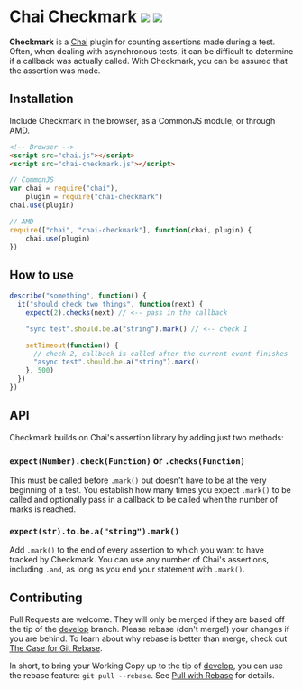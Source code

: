 # Chai Checkmark [![][ci-develop]][travis-ci] [![][downloads]][npm]

**Checkmark** is a [Chai][] plugin for counting assertions made during a test.
Often, when dealing with asynchronous tests, it can be difficult to determine
if a callback was actually called. With Checkmark, you can be assured that the
assertion was made.

## Installation

Include Checkmark in the browser, as a CommonJS module, or through AMD.

```html
<!-- Browser -->
<script src="chai.js"></script>
<script src="chai-checkmark.js"></script>
```
```js
// CommonJS
var chai = require("chai"),
    plugin = require("chai-checkmark")
chai.use(plugin)
```
```js
// AMD
require(["chai", "chai-checkmark"], function(chai, plugin) {
    chai.use(plugin)
})
```

## How to use

```js
describe("something", function() {
  it("should check two things", function(next) {
    expect(2).checks(next) // <-- pass in the callback

    "sync test".should.be.a("string").mark() // <-- check 1

    setTimeout(function() {
      // check 2, callback is called after the current event finishes
      "async test".should.be.a("string").mark()
    }, 500)
  })
})
```

## API

Checkmark builds on Chai's assertion library by adding just two methods:

### `expect(Number).check(Function)` or `.checks(Function)`

This must be called before `.mark()` but doesn't have to be at the very
beginning of a test. You establish how many times you expect `.mark()` to
be called and optionally pass in a callback to be called when the number
of marks is reached.

### `expect(str).to.be.a("string").mark()`

Add `.mark()` to the end of every assertion to which you want to have
tracked by Checkmark. You can use any number of Chai's assertions,
including `.and`, as long as you end your statement with `.mark()`.

## Contributing

Pull Requests are welcome. They will only be merged if they are based off the
tip of the [develop][] branch. Please rebase (don't merge!) your changes if
you are behind. To learn about why rebase is better than merge, check out [The
Case for Git Rebase][rebase].

In short, to bring your Working Copy up to the tip of [develop][], you can use
the rebase feature: `git pull --rebase`. See [Pull with Rebase][pull] for
details.

  [Chai]: http://chaijs.com/
  [ci-develop]: https://img.shields.io/travis/sirlancelot/chai-checkmark/develop.svg?style=flat-square
  [ci-master]: https://img.shields.io/travis/sirlancelot/chai-checkmark/master.svg?style=flat-square
  [develop]: https://github.com/sirlancelot/chai-checkmark/tree/develop
  [downloads]: https://img.shields.io/npm/dm/chai-checkmark.svg?style=flat-square
  [npm]: https://www.npmjs.org/package/chai-checkmark
  [pull]: http://gitready.com/advanced/2009/02/11/pull-with-rebase.html
  [rebase]: http://darwinweb.net/articles/the-case-for-git-rebase
  [travis-ci]: https://travis-ci.org/sirlancelot/chai-checkmark
